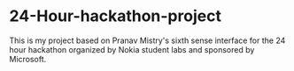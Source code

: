 # 24-Hour-hackathon-project
This is my project based on Pranav Mistry's sixth sense interface for the 24 hour hackathon organized by Nokia student labs and sponsored by Microsoft.
